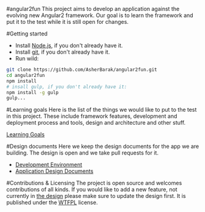 #angular2fun
This project aims to develop an application against the evolving new Angular2 framework.  Our goal is to learn the framework and put it to the test while it is still open for changes.

#Getting started
* Install [Node.js](https://nodejs.org/), if you don't already have it.
* Install [git](https://git-scm.com/book/en/v2/Getting-Started-Installing-Git), if you don't already have it.
* Run wild:
```bash
git clone https://github.com/AsherBarak/angular2fun.git
cd angular2fun
npm install
# insall gulp, if you don't already have it:
npm install -g gulp
gulp...
```

#Learning goals
Here is the list of the things we would like to put to the test in this project. These include framework features, development and deployment process and tools, design and architecture and other stuff.

[Learning Goals]

#Design documents
Here we keep the design documents for the app we are building. The design is open and we take pull requests for it.

* [Development Environment]
* [Application Design Documents]

#Contributions & Licensing
The project is open source and welcomes contributions of all kinds. If you would like to add a new feature, not currently in [the design](./docs/app_design/) please make sure to update the design first. 
It is published under the [WTFPL](http://www.wtfpl.net/) license.


[Learning Goals]:./docs/LEARNING_GOALS.md
[Application Design Documents]:./docs/app_design/
[Development Environment]:./docs/DEV_ENVIRONMENT_OVERVIEW.md
